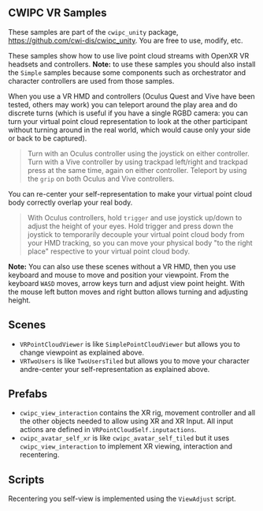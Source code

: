 ## CWIPC VR Samples

These samples are part of the `cwipc_unity` package, <https://github.com/cwi-dis/cwipc_unity>. You are free to use, modify, etc.

These samples show how to use live point cloud streams with OpenXR VR headsets and controllers. **Note:** to use these samples you should also install the `Simple` samples because some components such as orchestrator and character controllers are used from those samples.

When you use a VR HMD and controllers (Oculus Quest and Vive have been tested, others may work) you can teleport around the play area and do discrete turns (which is useful if you have a single RGBD camera: you can turn your virtual point cloud representation to look at the other participant without turning around in the real world, which would cause only your side or back to be captured).

> Turn with an Oculus controller using the joystick on either controller. Turn with a Vive controller by using trackpad left/right and trackpad press at the same time, again on either controller.
> Teleport by using the `grip` on both Oculus and Vive controllers.

You can re-center your self-representation to make your virtual point cloud body correctly overlap your real body.

> With Oculus controllers, hold `trigger` and use joystick up/down to adjust the height of your eyes. Hold trigger and press down the joystick to temporarily decouple your virtual point cloud body from your HMD tracking, so you can move your physical body "to the right place" respective to your virtual point cloud body.

**Note:** You can also use these scenes without a VR HMD, then you use keyboard and mouse to move and position your viewpoint. From the keyboard `WASD` moves, arrow keys turn and adjust view point height. With the mouse left button moves and right button allows turning and adjusting height.

## Scenes

- `VRPointCloudViewer` is like `SimplePointCloudViewer` but allows you to change viewpoint as explained above.
- `VRTwoUsers` is like `TwoUsersTiled` but allows you to move your character andre-center your self-representation as explained above. 

## Prefabs

- `cwipc_view_interaction` contains the XR rig, movement controller and all the other objects needed to allow using XR and XR Input. All input actions are defined in `VRPointCloudSelf.inputactions`.
- `cwipc_avatar_self_xr` is like `cwipc_avatar_self_tiled` but it uses `cwipc_view_interaction` to implement XR viewing, interaction and recentering.

## Scripts

Recentering you self-view is implemented using the `ViewAdjust` script.
